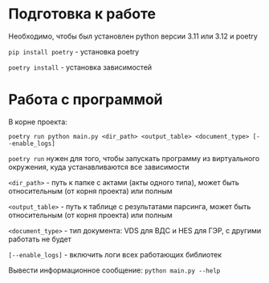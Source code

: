# Подготовка к работе
Необходимо, чтобы был установлен python версии 3.11 или 3.12 и poetry

`pip install poetry` - установка poetry

`poetry install` - установка зависимостей

# Работа с программой
В корне проекта:

`poetry run python main.py <dir_path> <output_table> <document_type> [--enable_logs]`

`poetry run` нужен для того, чтобы запускать программу из виртуального окружения, куда устанавливаются все зависимости

`<dir_path>` - путь к папке с актами (акты одного типа), может быть относительным (от корня проекта) или полным

`<output_table>` - путь к таблице с результатами парсинга, может быть относительным (от корня проекта) или полным

`<document_type>` - тип документа: VDS для ВДС и HES для ГЭР, с другими работать не будет

`[--enable_logs]` - включить логи всех работающих библиотек

Вывести информационное сообщение:
`python main.py --help`


